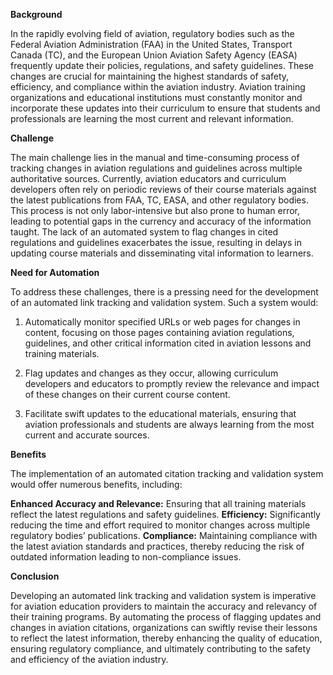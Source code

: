 

**Background**

In the rapidly evolving field of aviation, regulatory bodies such as the Federal Aviation Administration (FAA) in the United States, Transport Canada (TC), and the European Union Aviation Safety Agency (EASA) frequently update their policies, regulations, and safety guidelines. These changes are crucial for maintaining the highest standards of safety, efficiency, and compliance within the aviation industry. Aviation training organizations and educational institutions must constantly monitor and incorporate these updates into their curriculum to ensure that students and professionals are learning the most current and relevant information.

**Challenge**

The main challenge lies in the manual and time-consuming process of tracking changes in aviation regulations and guidelines across multiple authoritative sources. Currently, aviation educators and curriculum developers often rely on periodic reviews of their course materials against the latest publications from FAA, TC, EASA, and other regulatory bodies. This process is not only labor-intensive but also prone to human error, leading to potential gaps in the currency and accuracy of the information taught. The lack of an automated system to flag changes in cited regulations and guidelines exacerbates the issue, resulting in delays in updating course materials and disseminating vital information to learners.

**Need for Automation**

To address these challenges, there is a pressing need for the development of an automated link tracking and validation system. Such a system would:

1. Automatically monitor specified URLs or web pages for changes in content, focusing on those pages containing aviation regulations, guidelines, and other critical information cited in aviation lessons and training materials.

2. Flag updates and changes as they occur, allowing curriculum developers and educators to promptly review the relevance and impact of these changes on their current course content.

3. Facilitate swift updates to the educational materials, ensuring that aviation professionals and students are always learning from the most current and accurate sources.

**Benefits**

The implementation of an automated citation tracking and validation system would offer numerous benefits, including:

**Enhanced Accuracy and Relevance:** Ensuring that all training materials reflect the latest regulations and safety guidelines.
**Efficiency:** Significantly reducing the time and effort required to monitor changes across multiple regulatory bodies’ publications.
**Compliance:** Maintaining compliance with the latest aviation standards and practices, thereby reducing the risk of outdated information leading to non-compliance issues.

**Conclusion**

Developing an automated link tracking and validation system is imperative for aviation education providers to maintain the accuracy and relevancy of their training programs. By automating the process of flagging updates and changes in aviation citations, organizations can swiftly revise their lessons to reflect the latest information, thereby enhancing the quality of education, ensuring regulatory compliance, and ultimately contributing to the safety and efficiency of the aviation industry.

